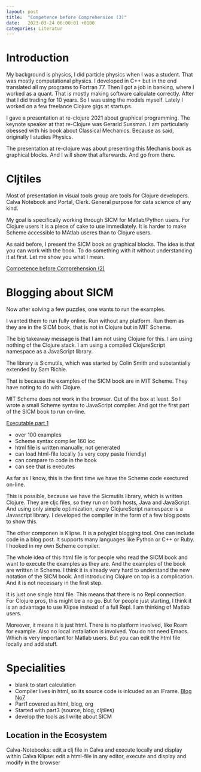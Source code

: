 ```yaml
---
layout: post
title:  "Competence before Comprehension (3)"
date:   2023-03-24 06:00:01 +0100
categories: Literatur
---
```


# Introduction

My background is physics, I did particle physics when I was a student. That was mostly computational physics. I developed in C++ but in the end translated all my programs to Fortran 77. Then I got a job in banking, where I worked as a quant. That is mostly making software calculate correctly. After that I did trading for 10 years. So I was using the models myself. Lately I worked on a few freelance Clojure gigs at startups.

I gave a presentation at re-clojure 2021 about graphical programming. The keynote speaker at that re-Clojure was Gerarld Sussman. I am particularly obessed with his book about Classical Mechanics. Because as said, originally I studies Physics.

The presentation at re-clojure was about presenting this Mechanis book as graphical blocks. And I will show that afterwards. And go from there.

# Cljtiles

Most of presentation in visual tools group are tools for Clojure developers. Calva Notebook and Portal, Clerk.
General purpose for data science of any kind.

My goal is specifically working through SICM for Matlab/Python users. For Clojure users it is a piece of cake to use immediately. It is harder to make Scheme accessible to MAtlab useres than to Clojure users.

As said before, I present the SICM book as graphical blocks. The idea is that you can work with the book. To do something with it without understanding it at first. Let me show you what I mean.

[Competence before Comprehension (2)](https://kloimhardt.github.io/blog/literatur/2023/03/16/competence-comprehesion-2.html)

# Blogging about SICM

Now after solving a few puzzles, one wants to run the examples.

I wanted them to run fully online. Run without any platform. Run them as they are in the SICM book, that is not in Clojure but in MIT Scheme.

The big takeaway message is that I am not using Clojure for this. I am using nothing of the Clojure stack. I am using a compiled ClojureScript namespace as a JavaScript library.

The library is Sicmutils, which was started by Colin Smith and substantially extended by Sam Richie.

That is because the examples of the SICM book are in MIT Scheme. They have noting to do with Clojure.

MIT Scheme does not work in the browser. Out of the box at least. So I wrote a small Scheme syntax to JavaScript compiler. And got the first part of the SICM book to run on-line.

[Executable part 1](http://kloimhardt.github.io/blog/html/sicmutils-as-js-book-part1.html)

* over 100 examples
* Scheme syntax compiler 160 loc
* html file is written manually, not generated
* can load html-file locally (is very copy paste friendly)
* can compare to code in the book
* can see that is executes

As far as I know, this is the first time we have the Scheme code exectured on-line.

This is possible, because we have the Sicmutils library, which is written Clojure. They are cljc files, so they run on both hosts, Java and JavaScript. And using only simple optimization, every ClojureScript namespace is a Javascript library. I developed the compiler in the form of a few blog posts to show this.

The other componen is Klipse. It is a polyglot blogging tool. One can include code in a blog post. It supports many languages like Python or C++ or Ruby. I hooked in my own Scheme compiler.

The whole idea of this html file is for people who read the SICM book and want to execute the examples as they are. And the examples of the book are written in Scheme. I think it is already very hard to understand the new notation of the SICM book. And introducing Clojure on top is a complication. And it is not necessary in the first step.

It is just one single html file. This means that there is no Repl connection. For Clojure pros, this might be a no go. But for people just starting, I think it is an advantage to use Klipse instead of a full Repl. I am thinking of Matlab users.

Moreover, it means it is just html. There is no platform involved, like Roam for example. Also no local installation is involved. You do not need Emacs. Which is very important for Matlab users. But you can edit the html file locally and add stuff.

# Specialities

* blank to start calculation
* Compiler lives in html, so its source code is inlcuded as an IFrame.
[Blog No7](https://kloimhardt.github.io/blog/software/2023/03/01/sicmutils-as-js-7.html)
* Part1 covered as html, blog, org
* Started with part3 (source, blog, cljtiles)
* develop the tools as I write about SICM

## Location in the Ecosystem
Calva-Notebooks: edit a clj file in Calva and execute locally and display within Calva
Klipse: edit a html-file in any editor, execute and display and modify in the browser
